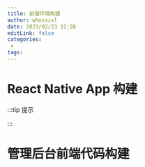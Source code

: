 ```yaml
---
title: 前端环境构建
author: whoiszxl
date: 2023/02/23 12:28
editLink: false
categories:
 - 
tags:
---
```


# React Native App 构建

:::tip 提示

:::



# 管理后台前端代码构建

